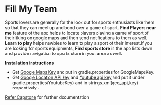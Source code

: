 # Fill My Team


Sports lovers are generally for the look out for sports enthusiasts like them so that they can meet up and bond over a game of sport. **Find Players near me** feature of the app helps to locate players playing a game of sport of their liking on google maps and then send notifications to them as well. **Learn to play** helps newbies to learn to play a sport of their interest.If you are looking for sports equipments, **Find sports store** in the app lists down and provide navigation to sports store in your area as well.

**Installation instructions**

  * Get [Google Maps Key](https://developers.google.com/maps/documentation/android-api/signup)  and put in gradle.properties for GoogleMapsKey. 
  * Get [Google Location API key](https://developers.google.com/places/android-api/signup) and [Youtube api key](https://developers.google.com/youtube/android/player/register) and put it under gradle.properties(YoutubeKey) and in strings.xml(geo_api_key) respectively .
   
  [Refer Capstone](https://github.com/Ruchita7/Capstone-Project) for further documentation 
